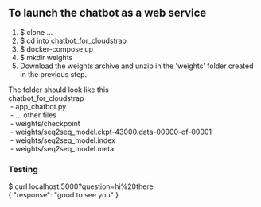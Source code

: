 ## To launch the chatbot as a web service

1. $ clone ...
2. $ cd into chatbot_for_cloudstrap
3. $ docker-compose up
4. $ mkdir weights
4. Download the weights archive and unzip in the 'weights' folder created in the previous step.

The folder should look like this
<br>chatbot_for_cloudstrap<br>
 &nbsp;-&nbsp;app_chatbot.py<br>
 &nbsp;-&nbsp;... other files<br>
 &nbsp;-&nbsp;weights/checkpoint<br>
 &nbsp;-&nbsp;weights/seq2seq_model.ckpt-43000.data-00000-of-00001<br>
 &nbsp;-&nbsp;weights/seq2seq_model.index<br>
 &nbsp;-&nbsp;weights/seq2seq_model.meta<br>
  

### Testing


$ curl localhost:5000?question=hi%20there
<br>
{
    "response": "good to see you"
}
